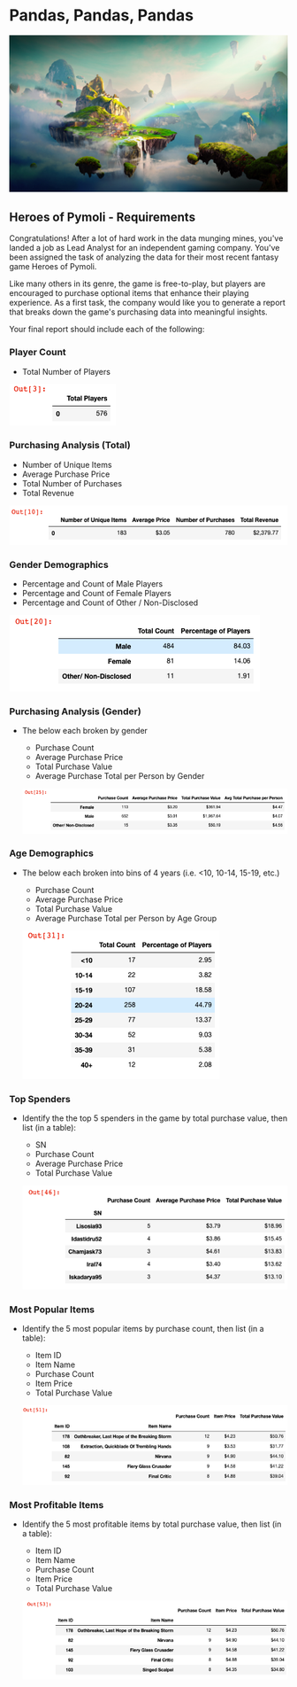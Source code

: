 # Pandas, Pandas, Pandas

![](Images/Fantasy.png)

## Heroes of Pymoli - Requirements

Congratulations! After a lot of hard work in the data munging mines, you've landed a job as Lead Analyst for an independent gaming company. You've been assigned the task of analyzing the data for their most recent fantasy game Heroes of Pymoli.

Like many others in its genre, the game is free-to-play, but players are encouraged to purchase optional items that enhance their playing experience. As a first task, the company would like you to generate a report that breaks down the game's purchasing data into meaningful insights.

Your final report should include each of the following:

### Player Count

* Total Number of Players

![](Images/Player.png)

### Purchasing Analysis (Total)

* Number of Unique Items
* Average Purchase Price
* Total Number of Purchases
* Total Revenue

![](Images/Purch.png)

### Gender Demographics

* Percentage and Count of Male Players
* Percentage and Count of Female Players
* Percentage and Count of Other / Non-Disclosed

![](Images/3.png)

### Purchasing Analysis (Gender)

* The below each broken by gender
  * Purchase Count
  * Average Purchase Price
  * Total Purchase Value
  * Average Purchase Total per Person by Gender
  
  ![](Images/4.png)

### Age Demographics

* The below each broken into bins of 4 years (i.e. &lt;10, 10-14, 15-19, etc.)
  * Purchase Count
  * Average Purchase Price
  * Total Purchase Value
  * Average Purchase Total per Person by Age Group
  
  ![](Images/5.png)

### Top Spenders

* Identify the the top 5 spenders in the game by total purchase value, then list (in a table):
  * SN
  * Purchase Count
  * Average Purchase Price
  * Total Purchase Value
  
  ![](Images/7.png)

### Most Popular Items

* Identify the 5 most popular items by purchase count, then list (in a table):
  * Item ID
  * Item Name
  * Purchase Count
  * Item Price
  * Total Purchase Value
  
  ![](Images/8.png)

### Most Profitable Items

* Identify the 5 most profitable items by total purchase value, then list (in a table):
  * Item ID
  * Item Name
  * Purchase Count
  * Item Price
  * Total Purchase Value
  
  ![](Images/9.png)
